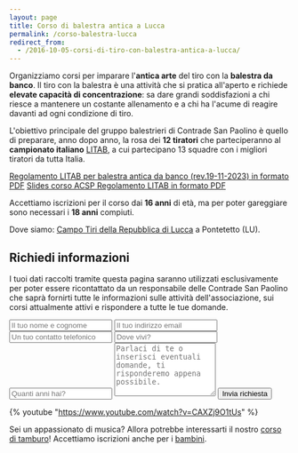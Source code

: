 ```yaml
---
layout: page
title: Corso di balestra antica a Lucca
permalink: /corso-balestra-lucca
redirect_from:
  - /2016-10-05-corsi-di-tiro-con-balestra-antica-a-lucca/
---
```


Organizziamo corsi per imparare l'**antica arte** del tiro con la **balestra da
banco**. Il tiro con la balestra è una attività che si pratica all'aperto e
richiede **elevate capacità di concentrazione**: sa dare grandi soddisfazioni a
chi riesce a mantenere un costante allenamento e a chi ha l'acume di reagire
davanti ad ogni condizione di tiro.

L'obiettivo principale del gruppo balestrieri di Contrade San Paolino è quello
di preparare, anno dopo anno, la rosa dei **12 tiratori** che parteciperanno al
**campionato italiano** [LITAB](https://www.litab.net/), a cui partecipano 13 squadre con i migliori
tiratori da tutta Italia.

[Regolamento LITAB per balestra antica da banco (rev.19-11-2023) in formato PDF](/corsi/files/20231119-regolamento-litab.pdf)
[Slides corso ACSP Regolamento LITAB in formato PDF](/corsi/files/20231119-regolamento-litab-slides-corso-acsp.pdf)

Accettiamo iscrizioni per il corso dai **16 anni** di età, ma per poter
gareggiare sono necessari i **18 anni** compiuti.

Dove siamo: [Campo Tiri della Repubblica di Lucca](https://goo.gl/maps/swrB4cqWqA52) a Pontetetto (LU).

## Richiedi informazioni

I tuoi dati raccolti tramite questa pagina saranno utilizzati esclusivamente per
poter essere ricontattato da un responsabile delle Contrade San Paolino che
saprà fornirti tutte le informazioni sulle attività dell'associazione, sui corsi
attualmente attivi e rispondere a tutte le tue domande.

<form class="wj-contact" action="https://formspree.io/{{site.author.email}}" method="POST">
    <input type="text" name="name" placeholder="Il tuo nome e cognome" required>
    <input type="email" name="_replyto" placeholder="Il tuo indirizzo email" required>
    <input type="telephone" name="telephone" id="telephone" placeholder="Un tuo contatto telefonico" required>
    <input type="text" name="luogo" placeholder="Dove vivi?" required>
    <input type="text" name="età" placeholder="Quanti anni hai?">
    <textarea type="text" name="message" rows="6" placeholder="Parlaci di te o inserisci eventuali domande, ti risponderemo appena possibile."></textarea>
    <input type="hidden" name="_subject" value="Richiesta iscrizione balestriere">
    <input type="text" name="_gotcha" style="display:none">
    <input type="hidden" name="_language" value="it" />
    <input type="submit" value="Invia richiesta">
</form>

{% youtube "https://www.youtube.com/watch?v=CAXZj9O1tUs" %}

Sei un appassionato di musica? Allora potrebbe interessarti il nostro [corso di
tamburo](/corso-tamburo-lucca)! Accettiamo iscrizioni anche per i [bambini](/corsi-bambini-tamburo-balestra-lucca).
